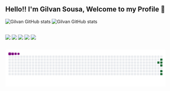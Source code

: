 
## Hello!! I'm Gilvan Sousa, Welcome to my Profile 👋


 ![Gilvan GitHub stats](https://github-readme-stats.vercel.app/api?username=imgils&show_icons=true&theme=dracula)
![Gilvan GitHub stats](https://github-readme-stats.vercel.app/api/top-langs/?username=imgils&theme=blue-green)



 	



<div style=''display: inline_block><br/>
 <img align="center" alt+"html5" src="https://img.shields.io/badge/JavaScript-F7DF1E?style=for-the-badge&logo=javascript&logoColor=black"/>
  <img align="center" alt+"html5" src="https://img.shields.io/badge/CSS3-1572B6?style=for-the-badge&logo=css3&logoColor=white"/>
   <img align="center" alt+"html5" src="https://img.shields.io/badge/HTML5-E34F26?style=for-the-badge&logo=html5&logoColor=white"/>
   <img align="center" alt+"html5" src="https://img.shields.io/badge/MySQL-00000F?style=for-the-badge&logo=mysql&logoColor=white"/>
   <img align="center" alt+"html5" src="https://img.shields.io/badge/Python-14354C?style=for-the-badge&logo=python&logoColor=white"/>
      
</div><br/>



![snake gif](https://github.com/imgils/imgils/blob/output/github-contribution-grid-snake.gif)
